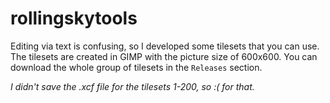 # rollingskytools

Editing via text is confusing, so I developed some tilesets that you can use.
The tilesets are created in GIMP with the picture size of 600x600.
You can download the whole group of tilesets in the `Releases` section.

*I didn't save the .xcf file for the tilesets 1-200, so :( for that.*

